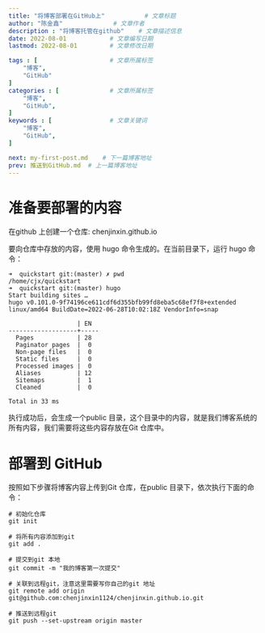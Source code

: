 ```yaml
---
title: "将博客部署在GitHub上"           # 文章标题
author: "陈金鑫"              # 文章作者
description : "将博客托管在github"    # 文章描述信息
date: 2022-08-01            # 文章编写日期
lastmod: 2022-08-01         # 文章修改日期

tags : [                    # 文章所属标签
    "博客",
    "GitHub"
]
categories : [              # 文章所属标签
    "博客",
    "GitHub",
]
keywords : [                # 文章关键词
    "博客",
    "GitHub",
]

next: my-first-post.md    # 下一篇博客地址
prev: 推送到GitHub.md  # 上一篇博客地址
---
```

# 准备要部署的内容
在github 上创建一个仓库: chenjinxin.github.io

要向仓库中存放的内容，使用 hugo 命令生成的。在当前目录下，运行 hugo 命令：
```
➜  quickstart git:(master) ✗ pwd
/home/cjx/quickstart
➜  quickstart git:(master) hugo 
Start building sites … 
hugo v0.101.0-9f74196ce611cdf6d355bfb99fd8eba5c68ef7f8+extended linux/amd64 BuildDate=2022-06-28T10:02:18Z VendorInfo=snap

                   | EN  
-------------------+-----
  Pages            | 28  
  Paginator pages  |  0  
  Non-page files   |  0  
  Static files     |  0  
  Processed images |  0  
  Aliases          | 12  
  Sitemaps         |  1  
  Cleaned          |  0  

Total in 33 ms
```
执行成功后，会生成一个public 目录，这个目录中的内容，就是我们博客系统的所有内容，我们需要将这些内容存放在Git 仓库中。
# 部署到 GitHub
按照如下步骤将博客内容上传到Git 仓库，在public 目录下，依次执行下面的命令：
```
# 初始化仓库
git init

# 将所有内容添加到git
git add .

# 提交到git 本地
git commit -m "我的博客第一次提交"

# 关联到远程git，注意这里需要写你自己的git 地址
git remote add origin git@github.com:chenjinxin1124/chenjinxin.github.io.git

# 推送到远程git
git push --set-upstream origin master
```